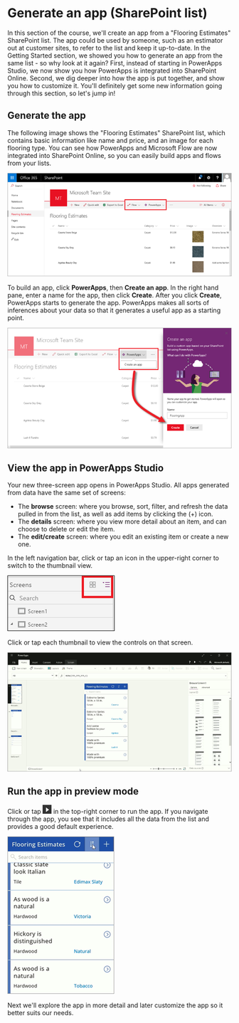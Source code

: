 <properties
   pageTitle="Generate an app (SharePoint list) | Microsoft PowerApps"
   description="Generate a three screen app from a SharePoint list"
   services=""
   suite="powerapps"
   documentationCenter="na"
   authors="mgblythe"
   manager="anneta"
   editor=""
   tags=""
   featuredVideoId="m6KfAwEdtYU"
   courseDuration="3m"/>

<tags
   ms.service="powerapps"
   ms.devlang="na"
   ms.topic="get-started-article"
   ms.tgt_pltfrm="na"
   ms.workload="na"
   ms.date="12/09/2016"
   ms.author="mblythe"/>

# Generate an app (SharePoint list)
In this section of the course, we'll create an app from a "Flooring Estimates" SharePoint list. The app could be used by someone, such as an estimator out at customer sites, to refer to the list and keep it up-to-date. In the Getting Started section, we showed you how to generate an app from the same list - so why look at it again? First, instead of starting in PowerApps Studio, we now show you how PowerApps is integrated into SharePoint Online. Second, we dig deeper into how the app is put together, and show you how to customize it. You'll definitely get some new information going through this section, so let's jump in!

## Generate the app
The following image shows the "Flooring Estimates" SharePoint list, which contains basic information like name and price, and an image for each flooring type. You can see how PowerApps and Microsoft Flow are now integrated into SharePoint Online, so you can easily build apps and flows from your lists.

![Flooring Estimates list](./media/learning-spo-app-generate/flooring-estimates-list.png)

To build an app, click **PowerApps**, then **Create an app**. In the right hand pane, enter a name for the app, then click **Create**. After you click **Create**, PowerApps starts to generate the app. PowerApps makes all sorts of inferences about your data so that it generates a useful app as a starting point.

![Generate app from list](./media/learning-spo-app-generate/generate-app.png)

## View the app in PowerApps Studio
Your new three-screen app opens in PowerApps Studio. All apps generated from data have the same set of screens:

- The **browse** screen: where you browse, sort, filter, and refresh the data pulled in from the list, as well as add items by clicking the (+) icon.
- The **details** screen: where you view more detail about an item, and can choose to delete or edit the item.
- The **edit/create** screen: where you edit an existing item or create a new one.

In the left navigation bar, click or tap an icon in the upper-right corner to switch to the thumbnail view.

![Toggle the views](./media/learning-spo-app-generate/toggle-view.png)

Click or tap each thumbnail to view the controls on that screen.

![The generated app](./media/learning-spo-app-generate/generate-finished-app.png)

## Run the app in preview mode
Click or tap ![Start app preview arrow](./media/learning-spo-app-generate/f5-arrow-sm.png) in the top-right corner to run the app. If you navigate through the app, you see that it includes all the data from the list and provides a good default experience.

![Run the app in preview mode](./media/learning-spo-app-generate/generate-run-app.png)

Next we'll explore the app in more detail and later customize the app so it better suits our needs.
